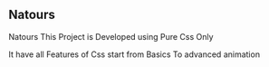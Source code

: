 ## Natours

Natours This Project is Developed using Pure Css Only

It have all Features of Css start from Basics To advanced animation
